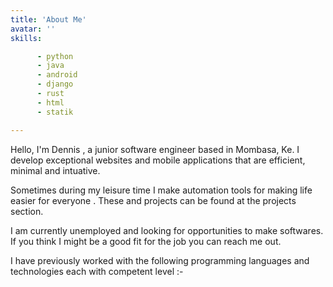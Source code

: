 ```yaml
---
title: 'About Me'
avatar: ''
skills: 

      - python
      - java
      - android
      - django
      - rust
      - html
      - statik

---
```

Hello, I'm Dennis , a junior software engineer based in Mombasa, Ke.
I develop exceptional websites and mobile applications that are efficient, minimal and intuative.

Sometimes during my leisure time I make automation tools for making life easier for everyone . These and projects can be found at the projects section.

I am currently unemployed and looking for opportunities to make softwares. If you think I might be a good fit for the job you can reach me out.

I have previously worked with the following programming languages and technologies each with competent level :- 

